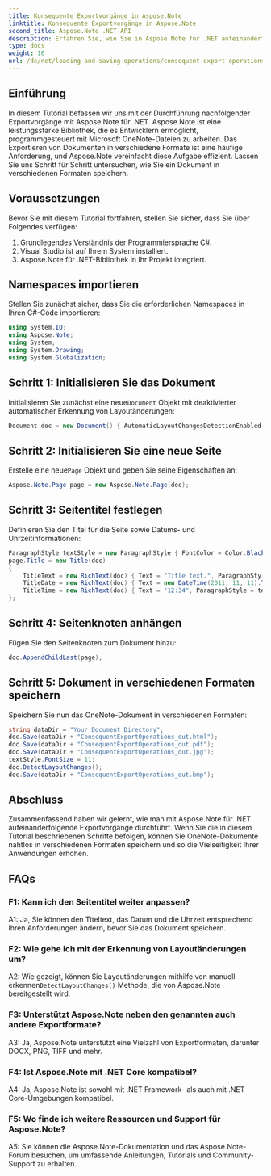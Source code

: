 ```yaml
---
title: Konsequente Exportvorgänge in Aspose.Note
linktitle: Konsequente Exportvorgänge in Aspose.Note
second_title: Aspose.Note .NET-API
description: Erfahren Sie, wie Sie in Aspose.Note für .NET aufeinanderfolgende Exportvorgänge durchführen, um OneNote-Dokumente effizient in verschiedenen Formaten zu speichern.
type: docs
weight: 10
url: /de/net/loading-and-saving-operations/consequent-export-operations/
---
```

## Einführung

In diesem Tutorial befassen wir uns mit der Durchführung nachfolgender Exportvorgänge mit Aspose.Note für .NET. Aspose.Note ist eine leistungsstarke Bibliothek, die es Entwicklern ermöglicht, programmgesteuert mit Microsoft OneNote-Dateien zu arbeiten. Das Exportieren von Dokumenten in verschiedene Formate ist eine häufige Anforderung, und Aspose.Note vereinfacht diese Aufgabe effizient. Lassen Sie uns Schritt für Schritt untersuchen, wie Sie ein Dokument in verschiedenen Formaten speichern.

## Voraussetzungen

Bevor Sie mit diesem Tutorial fortfahren, stellen Sie sicher, dass Sie über Folgendes verfügen:

1. Grundlegendes Verständnis der Programmiersprache C#.
2. Visual Studio ist auf Ihrem System installiert.
3. Aspose.Note für .NET-Bibliothek in Ihr Projekt integriert.

## Namespaces importieren

Stellen Sie zunächst sicher, dass Sie die erforderlichen Namespaces in Ihren C#-Code importieren:

```csharp
using System.IO;
using Aspose.Note;
using System;
using System.Drawing;
using System.Globalization;
```

## Schritt 1: Initialisieren Sie das Dokument

 Initialisieren Sie zunächst eine neue`Document` Objekt mit deaktivierter automatischer Erkennung von Layoutänderungen:

```csharp
Document doc = new Document() { AutomaticLayoutChangesDetectionEnabled = false };
```

## Schritt 2: Initialisieren Sie eine neue Seite

 Erstelle eine neue`Page` Objekt und geben Sie seine Eigenschaften an:

```csharp
Aspose.Note.Page page = new Aspose.Note.Page(doc);
```

## Schritt 3: Seitentitel festlegen

Definieren Sie den Titel für die Seite sowie Datums- und Uhrzeitinformationen:

```csharp
ParagraphStyle textStyle = new ParagraphStyle { FontColor = Color.Black, FontName = "Arial", FontSize = 10 };
page.Title = new Title(doc)
{
    TitleText = new RichText(doc) { Text = "Title text.", ParagraphStyle = textStyle },
    TitleDate = new RichText(doc) { Text = new DateTime(2011, 11, 11).ToString("D", CultureInfo.InvariantCulture), ParagraphStyle = textStyle },
    TitleTime = new RichText(doc) { Text = "12:34", ParagraphStyle = textStyle }
};
```

## Schritt 4: Seitenknoten anhängen

Fügen Sie den Seitenknoten zum Dokument hinzu:

```csharp
doc.AppendChildLast(page);
```

## Schritt 5: Dokument in verschiedenen Formaten speichern

Speichern Sie nun das OneNote-Dokument in verschiedenen Formaten:

```csharp
string dataDir = "Your Document Directory";
doc.Save(dataDir + "ConsequentExportOperations_out.html");            
doc.Save(dataDir + "ConsequentExportOperations_out.pdf");            
doc.Save(dataDir + "ConsequentExportOperations_out.jpg");            
textStyle.FontSize = 11;           
doc.DetectLayoutChanges();            
doc.Save(dataDir + "ConsequentExportOperations_out.bmp");
```

## Abschluss

Zusammenfassend haben wir gelernt, wie man mit Aspose.Note für .NET aufeinanderfolgende Exportvorgänge durchführt. Wenn Sie die in diesem Tutorial beschriebenen Schritte befolgen, können Sie OneNote-Dokumente nahtlos in verschiedenen Formaten speichern und so die Vielseitigkeit Ihrer Anwendungen erhöhen.

## FAQs

### F1: Kann ich den Seitentitel weiter anpassen?

A1: Ja, Sie können den Titeltext, das Datum und die Uhrzeit entsprechend Ihren Anforderungen ändern, bevor Sie das Dokument speichern.

### F2: Wie gehe ich mit der Erkennung von Layoutänderungen um?

 A2: Wie gezeigt, können Sie Layoutänderungen mithilfe von manuell erkennen`DetectLayoutChanges()` Methode, die von Aspose.Note bereitgestellt wird.

### F3: Unterstützt Aspose.Note neben den genannten auch andere Exportformate?

A3: Ja, Aspose.Note unterstützt eine Vielzahl von Exportformaten, darunter DOCX, PNG, TIFF und mehr.

### F4: Ist Aspose.Note mit .NET Core kompatibel?

A4: Ja, Aspose.Note ist sowohl mit .NET Framework- als auch mit .NET Core-Umgebungen kompatibel.

### F5: Wo finde ich weitere Ressourcen und Support für Aspose.Note?

A5: Sie können die Aspose.Note-Dokumentation und das Aspose.Note-Forum besuchen, um umfassende Anleitungen, Tutorials und Community-Support zu erhalten.